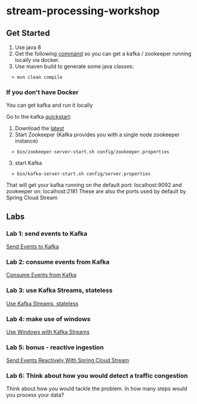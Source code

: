 # stream-processing-workshop

## Get Started
1. Use java 8
2. Get the following [command](http://bit.ly/docker-kafka) so you can get a kafka / zookeeper running locally via docker.
3. Use maven build to generate some java classes:
```
  > mvn clean compile
```

### If you don't have Docker
You can get kafka and run it locally

Go to the kafka [quickstart](https://kafka.apache.org/quickstart):
1. Download the [latest](https://www.apache.org/dyn/closer.cgi?path=/kafka/2.2.0/kafka_2.12-2.2.0.tgz)
2. Start Zookeeper (Kafka provides you with a single node zookeeper instance)
```
  > bin/zookeeper-server-start.sh config/zookeeper.properties
```
3. start Kafka
```
  > bin/kafka-server-start.sh config/server.properties
```

That will get your kafka running on the default port: localhost:9092 and zookeeper on: localhost:2181
These are also the ports used by default by Spring Cloud Stream

## Labs

### Lab 1: send events to Kafka
[Send Events to Kafka](lab1.md)

### Lab 2: consume events from Kafka
[Consume Events from Kafka](lab2.md)

### Lab 3: use Kafka Streams, stateless
[Use Kafka Streams, stateless](lab3.md)

### Lab 4: make use of windows
[Use Windows with Kafka Streams](lab4.md)

### Lab 5: bonus - reactive ingestion
[Send Events Reactively With Spring Cloud Stream](lab5.md)

### Lab 6: Think about how you would detect a traffic congestion
Think about how you would tackle the problem.
In how many steps would you process your data?
